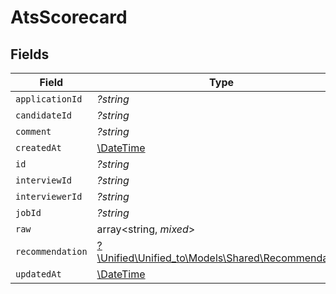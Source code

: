 # AtsScorecard


## Fields

| Field                                                                                      | Type                                                                                       | Required                                                                                   | Description                                                                                |
| ------------------------------------------------------------------------------------------ | ------------------------------------------------------------------------------------------ | ------------------------------------------------------------------------------------------ | ------------------------------------------------------------------------------------------ |
| `applicationId`                                                                            | *?string*                                                                                  | :heavy_minus_sign:                                                                         | N/A                                                                                        |
| `candidateId`                                                                              | *?string*                                                                                  | :heavy_minus_sign:                                                                         | N/A                                                                                        |
| `comment`                                                                                  | *?string*                                                                                  | :heavy_minus_sign:                                                                         | N/A                                                                                        |
| `createdAt`                                                                                | [\DateTime](https://www.php.net/manual/en/class.datetime.php)                              | :heavy_minus_sign:                                                                         | N/A                                                                                        |
| `id`                                                                                       | *?string*                                                                                  | :heavy_minus_sign:                                                                         | N/A                                                                                        |
| `interviewId`                                                                              | *?string*                                                                                  | :heavy_minus_sign:                                                                         | N/A                                                                                        |
| `interviewerId`                                                                            | *?string*                                                                                  | :heavy_minus_sign:                                                                         | N/A                                                                                        |
| `jobId`                                                                                    | *?string*                                                                                  | :heavy_minus_sign:                                                                         | N/A                                                                                        |
| `raw`                                                                                      | array<string, *mixed*>                                                                     | :heavy_minus_sign:                                                                         | N/A                                                                                        |
| `recommendation`                                                                           | [?\Unified\Unified_to\Models\Shared\Recommendation](../../Models/Shared/Recommendation.md) | :heavy_minus_sign:                                                                         | N/A                                                                                        |
| `updatedAt`                                                                                | [\DateTime](https://www.php.net/manual/en/class.datetime.php)                              | :heavy_minus_sign:                                                                         | N/A                                                                                        |